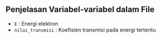 ## Penjelasan Variabel-variabel dalam File

   - `E` : Energi elektron
   - `nilai_transmisi` : Koefisien transmisi pada energi tertentu
